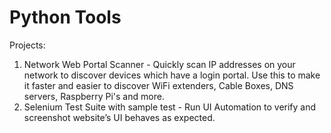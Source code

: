 # Python Tools

Projects:
1. Network Web Portal Scanner - Quickly scan IP addresses on your network to discover devices which have a login portal. Use this to make it faster and easier to discover WiFi extenders, Cable Boxes, DNS servers, Raspberry Pi's and more.
2. Selenium Test Suite with sample test - Run UI Automation to verify and screenshot website’s UI behaves as expected. 
